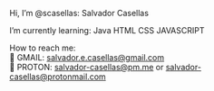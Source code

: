 Hi, I’m @scasellas:
Salvador Casellas


I’m currently learning:
    Java
    HTML
    CSS
    JAVASCRIPT
    
How to reach me:  
      📧  GMAIL: salvador.e.casellas@gmail.com  
      📧  PROTON: salvador-casellas@pm.me or salvador-casellas@protonmail.com

<!---
scasellas/scasellas is a ✨ special ✨ repository because its `README.md` (this file) appears on your GitHub profile.
You can click the Preview link to take a look at your changes.
--->
